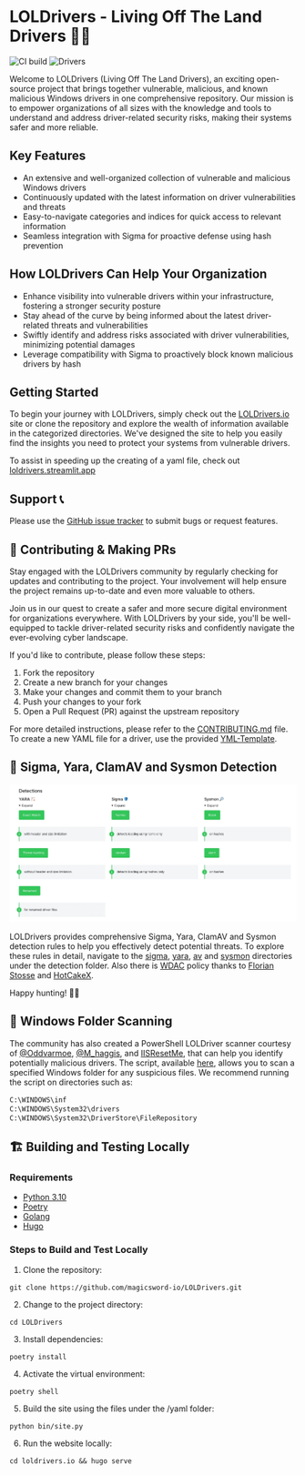 # LOLDrivers - Living Off The Land Drivers 🚗💨

![CI build](https://github.com/magicsword-io/LOLDrivers/actions/workflows/validate.yml/badge.svg) 
![Drivers](https://img.shields.io/badge/Drivers-1885-flat.svg)

Welcome to LOLDrivers (Living Off The Land Drivers), an exciting open-source project that brings together vulnerable, malicious, and known malicious Windows drivers in one comprehensive repository. Our mission is to empower organizations of all sizes with the knowledge and tools to understand and address driver-related security risks, making their systems safer and more reliable.

## Key Features

- An extensive and well-organized collection of vulnerable and malicious Windows drivers
- Continuously updated with the latest information on driver vulnerabilities and threats
- Easy-to-navigate categories and indices for quick access to relevant information
- Seamless integration with Sigma for proactive defense using hash prevention

## How LOLDrivers Can Help Your Organization

- Enhance visibility into vulnerable drivers within your infrastructure, fostering a stronger security posture
- Stay ahead of the curve by being informed about the latest driver-related threats and vulnerabilities
- Swiftly identify and address risks associated with driver vulnerabilities, minimizing potential damages
- Leverage compatibility with Sigma to proactively block known malicious drivers by hash

## Getting Started

To begin your journey with LOLDrivers, simply check out the [LOLDrivers.io](https://loldrivers.io/) site or clone the repository and explore the wealth of information available in the categorized directories. We've designed the site to help you easily find the insights you need to protect your systems from vulnerable drivers.

To assist in speeding up the creating of a yaml file, check out [loldrivers.streamlit.app](https://loldrivers.streamlit.app)

## Support 📞

Please use the [GitHub issue tracker](https://github.com/magicsword-io/LOLDrivers/issues) to submit bugs or request features.

## 🤝 Contributing & Making PRs

Stay engaged with the LOLDrivers community by regularly checking for updates and contributing to the project. Your involvement will help ensure the project remains up-to-date and even more valuable to others.

Join us in our quest to create a safer and more secure digital environment for organizations everywhere. With LOLDrivers by your side, you'll be well-equipped to tackle driver-related security risks and confidently navigate the ever-evolving cyber landscape.

If you'd like to contribute, please follow these steps:

1. Fork the repository
2. Create a new branch for your changes
3. Make your changes and commit them to your branch
4. Push your changes to your fork
5. Open a Pull Request (PR) against the upstream repository

For more detailed instructions, please refer to the [CONTRIBUTING.md](CONTRIBUTING.md) file. To create a new YAML file for a driver, use the provided [YML-Template](YML-Template.yml).

## 🚨 Sigma, Yara, ClamAV and Sysmon Detection

![](loldrivers.io/static/images/detections.webp)

LOLDrivers provides comprehensive Sigma, Yara, ClamAV and Sysmon detection rules to help you effectively detect potential threats. To explore these rules in detail, navigate to the [sigma](detections/sigma/), [yara](detections/yara), [av](https://github.com/magicsword-io/LOLDrivers/blob/main/detections/av/LOLDrivers.hdb) and [sysmon](detections/sysmon/) directories under the detection folder. Also there is [WDAC](detections/wdac/) policy thanks to [Florian Stosse](https://github.com/Harvester57) and [HotCakeX](https://github.com/HotCakeX).

Happy hunting! 🕵️‍♂️

## 🔎 Windows Folder Scanning

The community has also created a PowerShell LOLDriver scanner courtesy of [@Oddvarmoe](https://twitter.com/Oddvarmoe), [@M_haggis](https://twitter.com/M_haggis), and [IISResetMe](https://twitter.com/IISResetMe), that can help you identify potentially malicious drivers. The script, available [here](https://gist.github.com/IISResetMe/1a8353ae57710868b31b0e8d41683b95), allows you to scan a specified Windows folder for any suspicious files. We recommend running the script on directories such as:

```
C:\WINDOWS\inf
C:\WINDOWS\System32\drivers
C:\WINDOWS\System32\DriverStore\FileRepository
```

## 🏗️ Building and Testing Locally

### Requirements

* [Python 3.10](https://www.python.org/downloads/)
* [Poetry](https://python-poetry.org/docs/#installation)
* [Golang](https://go.dev/dl/)
* [Hugo](https://gohugo.io/)

### Steps to Build and Test Locally

1. Clone the repository:

```
git clone https://github.com/magicsword-io/LOLDrivers.git
```

2. Change to the project directory:

```
cd LOLDrivers
```

3. Install dependencies:

```
poetry install
```

4. Activate the virtual environment:

```
poetry shell
```

5. Build the site using the files under the /yaml folder:

```
python bin/site.py
```

6. Run the website locally:

```
cd loldrivers.io && hugo serve
```
